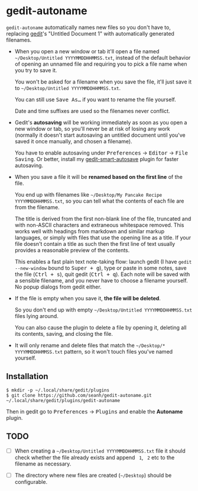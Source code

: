 gedit-autoname
=============

`gedit-autoname` automatically names new files so you don't have to, replacing
[gedit](https://wiki.gnome.org/Apps/Gedit)'s "Untitled Document 1" with automatically generated filenames.

* When you open a new window or tab it'll open a file named
  `~/Desktop/Untitled YYYYMMDDHHMMSS.txt`,
  instead of the default behavior of opening an unnamed file and requiring you
  to pick a file name when you try to save it.

  You won't be asked for a filename when you save the file, it'll just save it to
  `~/Desktop/Untitled YYYYMMDDHHMMSS.txt`.

  You can still use <kbd>Save As…</kbd> if you want to rename the file yourself.

  Date and time suffixes are used so the filenames never conflict.

* Gedit's **autosaving** will be working immediately as soon as you open a new
  window or tab, so you'll never be at risk of losing any work (normally it
  doesn't start autosaving an untitled document until you've saved it once
  manually, and chosen a filename).

  You have to enable autosaving under <kbd>Preferences</kbd> → <kbd>Editor</kbd> → <kbd>File Saving</kbd>.
  Or better, install my [gedit-smart-autosave](https://github.com/seanh/gedit-smart-autosave/) plugin for
  faster autosaving.
  
* When you save a file it will be **renamed based on the first line** of the file.

  You end up with filenames like `~/Desktop/My Pancake Recipe YYYYMMDDHHMMSS.txt`,
  so you can tell what the contents of each file are from the filename.

  The title is derived from the first non-blank line of the file, truncated and
  with non-ASCII characters and extraneous whitespace removed. This works well
  with headings from markdown and similar markup languages, or simply with
  files that use the opening line as a title. If your file doesn't contain a
  title as such then the first line of text usually provides a reasonable
  preview of the contents.

  This enables a fast plain text note-taking flow: launch gedit
  (I have `gedit --new-window` bound to <kbd><kbd>Super</kbd> + <kbd>g</kbd></kbd>),
  type or paste in some notes, save the file (<kbd><kbd>Ctrl</kbd> + <kbd>s</kbd></kbd>),
  quit gedit (<kbd><kbd>Ctrl</kbd> + <kbd>q</kbd></kbd>). Each note will be
  saved with a sensible filename, and you never have to choose a filename
  yourself. No popup dialogs from gedit either.

* If the file is empty when you save it, **the file will be deleted**.

  So you don't end up with empty `~/Desktop/Untitled YYYYMMDDHHMMSS.txt`
  files lying around.

  You can also cause the plugin to delete a file by opening it, deleting all
  its contents, saving, and closing the file.

* It will only rename and delete files that match the
  `~/Desktop/* YYYYMMDDHHMMSS.txt` pattern, so it won't touch files you've
  named yourself.


Installation
------------

```shellsession
$ mkdir -p ~/.local/share/gedit/plugins
$ git clone https://github.com/seanh/gedit-autoname.git ~/.local/share/gedit/plugins/gedit-autoname
```

Then in gedit go to <kbd>Preferences</kbd> → <kbd>Plugins</kbd> and enable the **Autoname** plugin.


TODO
----

- [ ] When creating a `~/Desktop/Untitled YYYYMMDDHHMMSS.txt`
  file it should check whether the file already exists and append ` 1`, ` 2`
  etc to the filename as necessary.

- [ ] The directory where new files are created (`~/Desktop`) should be configurable.
